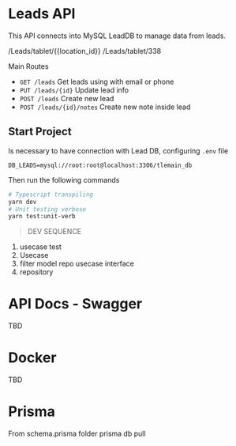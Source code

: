 # Leads API

This API connects into MySQL LeadDB to manage data from leads.

/Leads/tablet/{{location_id}}
/Leads/tablet/338

Main Routes

- `GET /leads` Get leads using with email or phone
- `PUT /leads/{id}` Update lead info
- `POST /leads` Create new lead
- `POST /leads/{id}/notes` Create new note inside lead

## Start Project

Is necessary to have connection with Lead DB, configuring `.env` file

```dotenv
DB_LEADS=mysql://root:root@localhost:3306/tlemain_db
```

Then run the following commands

```bash
# Typescript transpiling
yarn dev
# Unit testing verbose
yarn test:unit-verb 
```

> DEV SEQUENCE

1) usecase test
2) Usecase
3) filter model repo usecase interface
4) repository

# API Docs - Swagger

TBD

# Docker

TBD

# Prisma

From schema.prisma folder
prisma db pull

